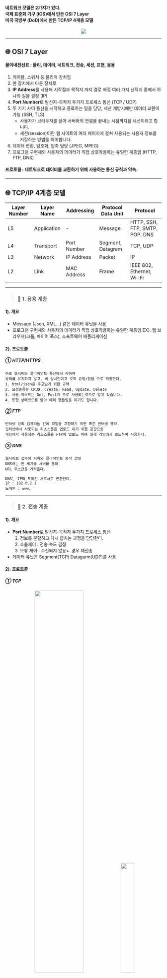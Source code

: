 #### 네트워크 모델은 2가지가 있다. </br> 국제 표준화 기구 (IOS)에서 만든 OSI 7 Layer </br> 미국 국방부 (DoD)에서 만든 TCP/IP 4계층 모델

<div align=center>
  <img src="./image/2025-02-02-13-47-48.png">
</div>

---

## 🌐 OSI 7 Layer

#### 물이네전선표 : 물리, 데이터, 네트워크, 전송, 세션, 표현, 응용
1. 케이블, 스위치 등 물리적 장치임
2. 한 장치에서 다른 장치로
3. **IP Address**를 사용해 시작점과 목적지 까지 경로 배정 여러 가지 선택지 중에서 하나의 길을 결정 (IP)
4. **Port Number**로 발신지-목적지 두가지 프로세스 통신 (TCP / UDP)
5. 두 기기 사이 통신을 시작하고 종료하는 일을 담당, 세션 개방시에만 데이터 교환이 가능 (SSH, TLS)
   * 사용자가 브라우저를 닫아 서버와의 연결을 끝내는 시점까지를 세션이라고 합니다.  
   * 세션(session)이란 웹 사이트의 여러 페이지에 걸쳐 사용되는 사용자 정보를 저장하는 방법을 의미합니다.
6. 데이터 변환, 암호화, 압축 담당 (JPEG, MPEG)
7. 프로그램 구현체와 사용자의 데이터가 직접 상호작용하는 유일한 계층임 (HTTP, FTP, DNS)
#### 프로토콜 : 네트워크로 데이터를 교환하기 위해 사용하는 통신 규칙과 약속.

---

## 🌐 TCP/IP 4계층 모델

|Layer Number	| Layer Name	| Addressing |	Protocol Data Unit |	Protocol|
|---|---|---|---|---|
|L5	          | Application	| - | Message	| HTTP, SSH, FTP, SMTP, POP, DNS |
|L4	          | Transport	| Port Number	| Segment, Datagram |	TCP, UDP |
|L3	          | Network	| IP Address	| Packet |	IP |
|L2	          | Link	| MAC Address |	Frame	| IEEE 802, Ethernet, Wi-Fi |


---

> ### 📄 1. 응용 계층

#### 1). 개요

* Message (Json, XML...) 같은 데이터 유닛을 사용
* 프로그램 구현체와 사용자의 데이터가 직접 상호작용하는 유일한 계층임
  EX). 웹 브라우저(크롬, 파이어 폭스), 소프트웨어 애플리케이션
  
#### 2). 프로토콜

##### ① HTTP/HTTPS
```
주로 웹서버와 클라이언트 통신에서 사하며
상태를 유지하지 않고, 비 실시간이고 오직 요청/응답 으로 작동한다.
1. html/json을 주고받기 위한 규약
2. 요청종류는 CRUD, Create, Read, Update, Delete
3. 사용 메소드는 Get, Post가 주로 사용되는것으로 알고 있습니다.
4. 또한 상태코드를 받아 에러 핸들링을 하기도 합니다.
```

##### ② FTP
```
인터넷 상의 컴퓨터들 간에 파일을 교환하기 위한 표준 인터넷 규약. 
인터넷에서 사용되는 리소스들을 업로드 하기 위한 공간으로 
게임에서 사용되는 리소스들을 FTP에 업로드 하여 실제 게임에서 로드하여 사용한다.
```

##### ③ DNS
```
웹사이트 접속에 서버와 클라이언트 동작 할떄
DNS라는 전 세계급 서버를 통해 
URL 주소값을 가져온다.

DNS는 IP와 도메인 서로서로 변환한다.
IP : 192.0.2.1 
도메인 : www.
```

---

> ### 📄 2. 전송 계층

#### 1). 개요


* **Port Number**로 발신지-목적지 두가지 프로세스 통신
  1. 정보를 분할하고 다시 합치는 과정을 담당한다.
  2. 흐름제어 : 전송 속도 결정
  3. 오류 제어 : 수신되지 않응ㄴ 경우 재전송
* 데이터 유닛은 Segment(TCP) Datagarm(UDP)를 사용

#### 2). 프로토콜


##### ① TCP

<div align=center>
  <img src="./image/TCP.gif" width=56%>
  <img src="./image/TCP경로.png" width=30%>
</div>

1. **신뢰성** : 흐름 제어로 순서 보장을 하며 오류 제어를 통해 신뢰성 보장한다
2. **연결성** : 상태를 유지하는 양방향 연결성
    * 연결설정 : 3-way handshaking : 목적지와 수신지를 확실히 하는 과정
    * 연결해제 : 4-way handshaking 
3. **경로** : 연결에 대한 논리적인 경로가 무조건 있다 그래서 패킷은 지정된 경로로 다닌다
4. **재전송** : handshaking 과정에서 오류 발생시 재전송함.
5. **속도** : 비교적 느림

##### ② UDP

<div align=center>
  <img src="./image/UDP.gif" width=56%>
  <img src="./image/UDP경로.png" width=30.5%>
</div>

1. **신뢰성** : 순서 보장 안하고 무차별적인 전송
2. **연결성** : 비연결성이기 떄문에 정보를 보낸다/받는다" 에 대핸 신호 절차가 없다
3. **경로** : 연결에 대한 논리적인 경로가 없다 (데이터 그램)패킷은 독립적으로 다른 경로로 통해 전달된다
4. **재전송** : 재전송 없음
5. **속도** : 고속 전송 가능

---

> ### 📄 3. 네트워크 계층

#### 1). 개요

<!-- ##### [패킷이란](./패킷.md) -->

* **IP Address**를 사용해 시작점과 목적지 까지 경로 배정
  * 여러 가지 선택지 중에서 하나의 길을 결정
* 여기서 사용하는 장비가 바로 라우터다. 또한 "패킷 운반"하는 일을한다. 
* 패킷이 Host에 도착하면 Routing Table에 지정된 경로로 패킷을 Forwarding한다.

#### 2). 라우팅

* ##### HTTP 요청(메서드 + URL 등)에 대해 서버가 어떤 코드를 실행할지 결정하는 과정
<div align=center>
  <img src="./image/2022-11-25-17-33-22.png" width=40%>
  <img src="./image/New-Dynamic-Routing.gif" width=40%>
</div>


* “경로 + 메서드 → 서버 처리 로직 매핑”
*어떤 요청은 A, 어떤 요청은 B 각각의 요청을 분배하는것이 바로 라우팅.*
  ```js
  app._METHOD_(PATH : 경로, HANDLER : _실행하고싶은 함수 콜백방식으로 작동_);
  // 즉, 
  //     경로 A에 대해서는
  //         HANDER_A를 실행하도록,
  //     경로 B에 대해서는
  //         HANDER_B를 실행하도록
  // 할 수 있다.
  ```

* 즉 URL에 HTTP 메서드가 `Get`, `Post`라도 서로 다른 URL 경로 주소별로 다른 행동을 하게 된다.
  * URL 패턴에 대해 HTTP 메서드가 매핑되어 있고.
  * 그 URL 경로를 `/` 기준으로 파싱해
    * 핸들러(Controller, Action 등) 매핑된 함수를 호출하는 과정을 말함
 

#### 3). 프로토콜

##### ① IP


---

> ### 📄 4. 링크 계층

#### 1). 개요

* **Mac Address**를 사용해 네트워크 카드의 물리적인 주소를 식별한다.
* 물리계층에서는 **모든 데이터의 송수신은 바이트 배열로 이루어짐**
  * `Byte[]배열`로 디코딩/인코딩 과정

#### 2). 프로토콜
##### 이더넷,  Wifi,  Bluetooth

---

## 참고

#### 1. [OSI 모델이란?](https://www.cloudflare.com/ko-kr/learning/ddos/glossary/open-systems-interconnection-model-osi/)
